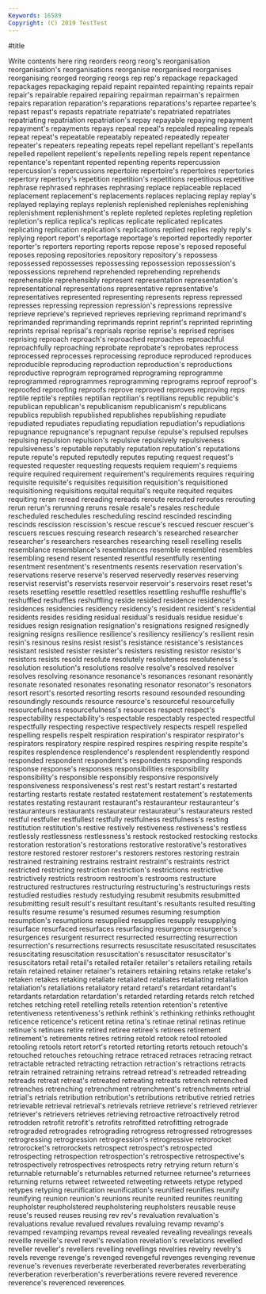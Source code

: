 ```yaml
---
Keywords: 16589
Copyright: (C) 2019 TestTest
---
```


#title

Write contents here
ring reorders reorg reorg's reorganisation reorganisation's reorganisations reorganise reorganised reorganises
reorganising reorged reorging reorgs rep rep's repackage repackaged repackages repackaging
repaid repaint repainted repainting repaints repair repair's repairable repaired repairing
repairman repairman's repairmen repairs reparation reparation's reparations reparations's repartee repartee's
repast repast's repasts repatriate repatriate's repatriated repatriates repatriating repatriation repatriation's
repay repayable repaying repayment repayment's repayments repays repeal repeal's repealed
repealing repeals repeat repeat's repeatable repeatably repeated repeatedly repeater repeater's
repeaters repeating repeats repel repellant repellant's repellants repelled repellent repellent's
repellents repelling repels repent repentance repentance's repentant repented repenting repents
repercussion repercussion's repercussions repertoire repertoire's repertoires repertories repertory repertory's repetition
repetition's repetitions repetitious repetitive rephrase rephrased rephrases rephrasing replace replaceable
replaced replacement replacement's replacements replaces replacing replay replay's replayed replaying
replays replenish replenished replenishes replenishing replenishment replenishment's replete repleted repletes
repleting repletion repletion's replica replica's replicas replicate replicated replicates replicating
replication replication's replications replied replies reply reply's replying report report's
reportage reportage's reported reportedly reporter reporter's reporters reporting reports repose
repose's reposed reposeful reposes reposing repositories repository repository's repossess repossessed
repossesses repossessing repossession repossession's repossessions reprehend reprehended reprehending reprehends reprehensible
reprehensibly represent representation representation's representational representations representative representative's representatives represented
representing represents repress repressed represses repressing repression repression's repressions repressive
reprieve reprieve's reprieved reprieves reprieving reprimand reprimand's reprimanded reprimanding reprimands
reprint reprint's reprinted reprinting reprints reprisal reprisal's reprisals reprise reprise's
reprised reprises reprising reproach reproach's reproached reproaches reproachful reproachfully reproaching
reprobate reprobate's reprobates reprocess reprocessed reprocesses reprocessing reproduce reproduced reproduces
reproducible reproducing reproduction reproduction's reproductions reproductive reprogram reprogramed reprograming reprogramme
reprogrammed reprogrammes reprogramming reprograms reproof reproof's reproofed reproofing reproofs reprove
reproved reproves reproving reps reptile reptile's reptiles reptilian reptilian's reptilians
republic republic's republican republican's republicanism republicanism's republicans republics republish republished
republishes republishing repudiate repudiated repudiates repudiating repudiation repudiation's repudiations repugnance
repugnance's repugnant repulse repulse's repulsed repulses repulsing repulsion repulsion's repulsive
repulsively repulsiveness repulsiveness's reputable reputably reputation reputation's reputations repute repute's
reputed reputedly reputes reputing request request's requested requester requesting requests
requiem requiem's requiems require required requirement requirement's requirements requires requiring
requisite requisite's requisites requisition requisition's requisitioned requisitioning requisitions requital requital's
requite requited requites requiting reran reread rereading rereads reroute rerouted
reroutes rerouting rerun rerun's rerunning reruns resale resale's resales reschedule
rescheduled reschedules rescheduling rescind rescinded rescinding rescinds rescission rescission's rescue
rescue's rescued rescuer rescuer's rescuers rescues rescuing research research's researched
researcher researcher's researchers researches researching resell reselling resells resemblance resemblance's
resemblances resemble resembled resembles resembling resend resent resented resentful resentfully
resenting resentment resentment's resentments resents reservation reservation's reservations reserve reserve's
reserved reservedly reserves reserving reservist reservist's reservists reservoir reservoir's reservoirs
reset reset's resets resetting resettle resettled resettles resettling reshuffle reshuffle's
reshuffled reshuffles reshuffling reside resided residence residence's residences residencies residency
residency's resident resident's residential residents resides residing residual residual's residuals
residue residue's residues resign resignation resignation's resignations resigned resignedly resigning
resigns resilience resilience's resiliency resiliency's resilient resin resin's resinous resins
resist resist's resistance resistance's resistances resistant resisted resister resister's resisters
resisting resistor resistor's resistors resists resold resolute resolutely resoluteness resoluteness's
resolution resolution's resolutions resolve resolve's resolved resolver resolves resolving resonance
resonance's resonances resonant resonantly resonate resonated resonates resonating resonator resonator's
resonators resort resort's resorted resorting resorts resound resounded resounding resoundingly
resounds resource resource's resourceful resourcefully resourcefulness resourcefulness's resources respect respect's
respectability respectability's respectable respectably respected respectful respectfully respecting respective respectively
respects respell respelled respelling respells respelt respiration respiration's respirator respirator's
respirators respiratory respire respired respires respiring respite respite's respites resplendence
resplendence's resplendent resplendently respond responded respondent respondent's respondents responding responds
response response's responses responsibilities responsibility responsibility's responsible responsibly responsive responsively
responsiveness responsiveness's rest rest's restart restart's restarted restarting restarts restate
restated restatement restatement's restatements restates restating restaurant restaurant's restauranteur restauranteur's
restauranteurs restaurants restaurateur restaurateur's restaurateurs rested restful restfuller restfullest restfully
restfulness restfulness's resting restitution restitution's restive restively restiveness restiveness's restless
restlessly restlessness restlessness's restock restocked restocking restocks restoration restoration's restorations
restorative restorative's restoratives restore restored restorer restorer's restorers restores restoring
restrain restrained restraining restrains restraint restraint's restraints restrict restricted restricting
restriction restriction's restrictions restrictive restrictively restricts restroom restroom's restrooms restructure
restructured restructures restructuring restructuring's restructurings rests restudied restudies restudy restudying
resubmit resubmits resubmitted resubmitting result result's resultant resultant's resultants resulted
resulting results resume resume's resumed resumes resuming resumption resumption's resumptions
resupplied resupplies resupply resupplying resurface resurfaced resurfaces resurfacing resurgence resurgence's
resurgences resurgent resurrect resurrected resurrecting resurrection resurrection's resurrections resurrects resuscitate
resuscitated resuscitates resuscitating resuscitation resuscitation's resuscitator resuscitator's resuscitators retail retail's
retailed retailer retailer's retailers retailing retails retain retained retainer retainer's
retainers retaining retains retake retake's retaken retakes retaking retaliate retaliated
retaliates retaliating retaliation retaliation's retaliations retaliatory retard retard's retardant retardant's
retardants retardation retardation's retarded retarding retards retch retched retches retching
retell retelling retells retention retention's retentive retentiveness retentiveness's rethink rethink's
rethinking rethinks rethought reticence reticence's reticent retina retina's retinae retinal
retinas retinue retinue's retinues retire retired retiree retiree's retirees retirement
retirement's retirements retires retiring retold retook retool retooled retooling retools
retort retort's retorted retorting retorts retouch retouch's retouched retouches retouching
retrace retraced retraces retracing retract retractable retracted retracting retraction retraction's
retractions retracts retrain retrained retraining retrains retread retread's retreaded retreading
retreads retreat retreat's retreated retreating retreats retrench retrenched retrenches retrenching
retrenchment retrenchment's retrenchments retrial retrial's retrials retribution retribution's retributions retributive
retried retries retrievable retrieval retrieval's retrievals retrieve retrieve's retrieved retriever
retriever's retrievers retrieves retrieving retroactive retroactively retrod retrodden retrofit retrofit's
retrofits retrofitted retrofitting retrograde retrograded retrogrades retrograding retrogress retrogressed retrogresses
retrogressing retrogression retrogression's retrogressive retrorocket retrorocket's retrorockets retrospect retrospect's retrospected
retrospecting retrospection retrospection's retrospective retrospective's retrospectively retrospectives retrospects retry retrying
return return's returnable returnable's returnables returned returnee returnee's returnees returning
returns retweet retweeted retweeting retweets retype retyped retypes retyping reunification
reunification's reunified reunifies reunify reunifying reunion reunion's reunions reunite reunited
reunites reuniting reupholster reupholstered reupholstering reupholsters reusable reuse reuse's reused
reuses reusing rev rev's revaluation revaluation's revaluations revalue revalued revalues
revaluing revamp revamp's revamped revamping revamps reveal revealed revealing revealings
reveals reveille reveille's revel revel's revelation revelation's revelations revelled reveller
reveller's revellers revelling revellings revelries revelry revelry's revels revenge revenge's
revenged revengeful revenges revenging revenue revenue's revenues reverberate reverberated reverberates
reverberating reverberation reverberation's reverberations revere revered reverence reverence's reverenced reverences
